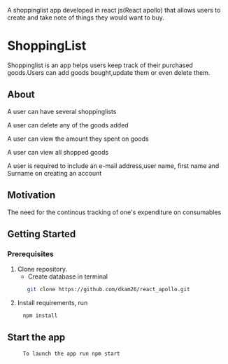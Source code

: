 A shoppinglist app developed in react js(React apollo) that allows users to create and take note of things they would want to buy.

# ShoppingList
Shoppinglist is an app helps users keep track of their purchased goods.Users can add goods bought,update them or even delete them.

## About
A user can have several shoppinglists

A user can delete any of the goods added

A user can view the amount they spent on goods

A user can view all shopped goods

A user is required to include an e-mail address,user name, first name and Surname on creating an account


## Motivation

The need for the continous tracking of one's expenditure on consumables



## Getting Started

### Prerequisites
1. Clone repository.
   - Create database in terminal
   ```sh
      git clone https://github.com/dkam26/react_apollo.git
   ```
2. Install requirements, run
```sh
     npm install
```
## Start the app
```sh
     To launch the app run npm start
```